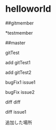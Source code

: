 # helloworld

##gitmember

*testmember

##master

gitTest

add gitTest1

add gitTest2

bugFix1 issue1

bugFix issue2

diff diff

diff issue1

追加した場所
